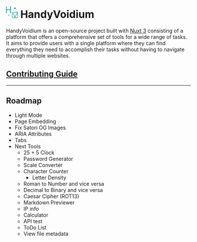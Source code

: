 # ![Logo](/public/favicon-32x32.png) HandyVoidium

HandyVoidium is an open-source project built with [Nuxt 3](https://nuxt.com/) consisting of a platform that offers a comprehensive set of tools for a wide range of tasks. It aims to provide users with a single platform where they can find everything they need to accomplish their tasks without having to navigate through multiple websites.

## [Contributing Guide](/CONTRIBUTING.md)

---

## Roadmap

- Light Mode
- Page Embedding
- Fix Satori OG Images
- ARIA Attributes
- Tabs
- Next Tools
  - 25 + 5 Clock
  - Password Generator
  - Scale Converter
  - Character Counter
    - Letter Density
  - Roman to Number and vice versa
  - Decimal to Binary and vice versa
  - Caesar Cipher (ROT13)
  - Markdown Previewer
  - IP info
  - Calculator
  - API test
  - ToDo List
  - View file metadata
